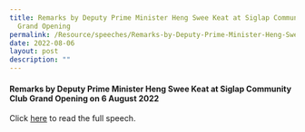 ```yaml
---
title: Remarks by Deputy Prime Minister Heng Swee Keat at Siglap Community Club
  Grand Opening
permalink: /Resource/speeches/Remarks-by-Deputy-Prime-Minister-Heng-Swee-Keat
date: 2022-08-06
layout: post
description: ""
---
```


#### Remarks by Deputy Prime Minister Heng Swee Keat at Siglap Community Club Grand Opening on 6 August 2022

Click  [here](/files/NewsRoom/remarks-by-deputy-prime-minister-heng-swee-keat-on-6-august-2022.pdf) to read the full speech.